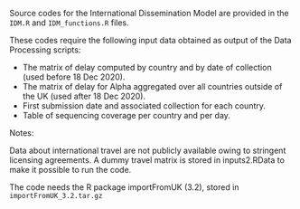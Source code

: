 Source codes for the International Dissemination Model are provided in the `IDM.R` and `IDM_functions.R` files. 

These codes require the following input data obtained as output of the Data Processing scripts:
- The matrix of delay computed by country and by date of collection (used before 18 Dec 2020).
- The matrix of delay for Alpha aggregated over all countries outside of the UK (used after 18 Dec 2020).
- First submission date and associated collection for each country.
- Table of sequencing coverage per country and per day.

Notes:

Data about international travel are not publicly available owing to stringent licensing agreements. A dummy travel matrix is stored in inputs2.RData to make it possible to run the code.

The code needs the R package importFromUK (3.2), stored in `importFromUK_3.2.tar.gz`
